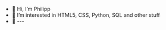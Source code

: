 - 👋 Hi, I’m Philipp 
- 👀 I’m interested in HTML5, CSS, Python, SQL and other stuff
- 🌱 ---
<!---
PhilXi/PhilXi is a ✨ special ✨ repository because its `README.md` (this file) appears on your GitHub profile.
You can click the Preview link to take a look at your changes.
--->
